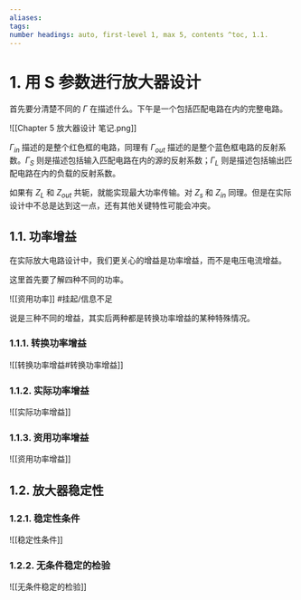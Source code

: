 ```yaml
---
aliases: 
tags: 
number headings: auto, first-level 1, max 5, contents ^toc, 1.1.
---
```

# 1. 用 S 参数进行放大器设计

首先要分清楚不同的 $\Gamma$ 在描述什么。下午是一个包括匹配电路在内的完整电路。

![[Chapter 5 放大器设计 笔记.png]]

$\Gamma _{in}$ 描述的是整个红色框的电路，同理有 $\Gamma _{out}$ 描述的是整个蓝色框电路的反射系数。$\Gamma _{S}$ 则是描述包括输入匹配电路在内的源的反射系数；$\Gamma _{L}$ 则是描述包括输出匹配电路在内的负载的反射系数。

如果有 $Z_{L}$ 和 $Z_{out}$ 共轭，就能实现最大功率传输。对 $Z_{s}$ 和 $Z_{in}$ 同理。但是在实际设计中不总是达到这一点，还有其他关键特性可能会冲突。

## 1.1. 功率增益

在实际放大电路设计中，我们更关心的增益是功率增益，而不是电压电流增益。

这里首先要了解四种不同的功率。

![[资用功率]]
#挂起/信息不足 

说是三种不同的增益，其实后两种都是转换功率增益的某种特殊情况。

### 1.1.1. 转换功率增益

![[转换功率增益#转换功率增益]]

### 1.1.2. 实际功率增益

![[实际功率增益]]

### 1.1.3. 资用功率增益

![[资用功率增益]]

## 1.2. 放大器稳定性

### 1.2.1. 稳定性条件

![[稳定性条件]]

### 1.2.2. 无条件稳定的检验

![[无条件稳定的检验]]
